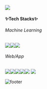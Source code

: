 <img src="https://capsule-render.vercel.app/api?type=transparent&color=timeGradient&height=300&section=header&text=Soojin%20An&fontSize=80&textBg=false&animation=fadeIn&fontColor=F68989" />


#### ✨Tech Stacks✨

###### Machine Learning
<img src="https://img.shields.io/badge/Python-3776AB?style=flat-square&logo=Python&logoColor=white"/><img src="https://img.shields.io/badge/PyTorch-EE4C2C?style=flat-square&logo=PyTorch&logoColor=white"/><img src="https://img.shields.io/badge/Plotly-3F4F75?style=flat-square&logo=Plotly&logoColor=white"/>

###### Web/App
<img src="https://img.shields.io/badge/HTML5-E34F26?style=flat-square&logo=HTML&logoColor=white"/><img src="https://img.shields.io/badge/CSS3-1572B6?style=flat-square&logo=CSS3&logoColor=white"/><img src="https://img.shields.io/badge/JavaScript-F7DF1E?style=flat-square&logo=JavaScript&logoColor=white"/><img src="https://img.shields.io/badge/Node.js-339933?style=flat-square&logo=Node.js&logoColor=white"/><img src="https://img.shields.io/badge/MongoDB-47A248?style=flat-square&logo=MongoDB&logoColor=white"/>
<img src="https://img.shields.io/badge/Flutter-02569B?style=flat-square&logo=Flutter&logoColor=white"/>

![footer](https://capsule-render.vercel.app/api?section=footer)
